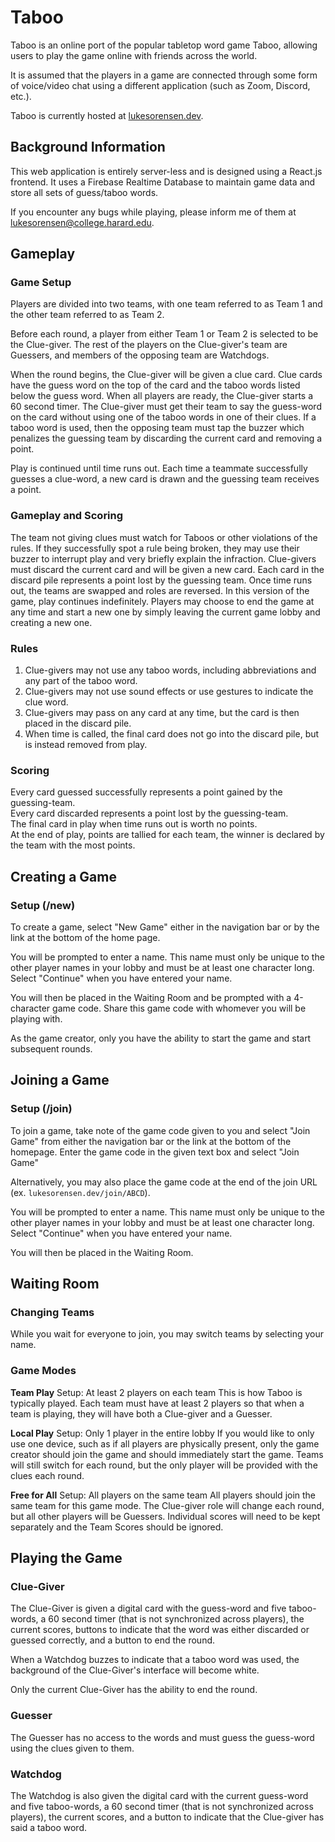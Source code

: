 
# Taboo
Taboo is an online port of the popular tabletop word game Taboo, allowing users to play the game online with friends across the world.

It is assumed that the players in a game are connected through some form of voice/video chat using a different application (such as Zoom, Discord, etc.).

Taboo is currently hosted at [lukesorensen.dev](lukesorensen.dev).

## Background Information
This web application is entirely server-less and is designed using a React.js frontend. It uses a Firebase Realtime Database to maintain game data and store all sets of guess/taboo words. 

If you encounter any bugs while playing, please inform me of them at lukesorensen@college.harard.edu.

## Gameplay

### Game Setup
Players are divided into two teams, with one team referred to as Team 1 and the other team referred to as Team 2.  

Before each round, a player from either Team 1 or Team 2 is selected to be the Clue-giver. The rest of the players on the Clue-giver's team are Guessers, and members of the opposing team are Watchdogs.

When the round begins, the Clue-giver will be given a clue card. Clue cards have the guess word on the top of the card and the taboo words listed below the guess word. When all players are ready, the Clue-giver starts a 60 second timer. The Clue-giver must get their team to say the guess-word on the card without using one of the taboo words in one of their clues. If a taboo word is used, then the opposing team must tap the buzzer which penalizes the guessing team by discarding the current card and removing a point.

Play is continued until time runs out. Each time a teammate successfully guesses a clue-word, a new card is drawn and the guessing team receives a point.

### Gameplay and Scoring
The team not giving clues must watch for Taboos or other violations of the rules. If they successfully spot a rule being broken, they may use their buzzer to interrupt play and very briefly explain the infraction. Clue-givers must discard the current card and will be given a new card. Each card in the discard pile represents a point lost by the guessing team. Once time runs out, the teams are swapped and roles are reversed. In this version of the game, play continues indefinitely. Players may choose to end the game at any time and start a new one by simply leaving the current game lobby and creating a new one.

### Rules
1. Clue-givers may not use any taboo words, including abbreviations and any part of the taboo word.  
2. Clue-givers may not use sound effects or use gestures to indicate the clue word.  
3. Clue-givers may pass on any card at any time, but the card is then placed in the discard pile.  
4. When time is called, the final card does not go into the discard pile, but is instead removed from play.

### Scoring
Every card guessed successfully represents a point gained by the guessing-team.  
Every card discarded represents a point lost by the guessing-team.  
The final card in play when time runs out is worth no points.  
At the end of play, points are tallied for each team, the winner is declared by the team with the most points.

## Creating a Game
### Setup (/new)
To create a game, select "New Game" either in the navigation bar or by the link at the bottom of the home page.

You will be prompted to enter a name. This name must only be unique to the other player names in your lobby and must be at least one character long. Select "Continue" when you have entered your name.

You will then be placed in the Waiting Room and be prompted with a 4-character game code. Share this game code with whomever you will be playing with.

As the game creator, only you have the ability to start the game and start subsequent rounds.

## Joining a Game
### Setup (/join)
To join a game, take note of the game code given to you and select "Join Game" from either the navigation bar or the link at the bottom of the homepage. Enter the game code in the given text box and select "Join Game"

Alternatively, you may also place the game code at the end of the join URL (ex. `lukesorensen.dev/join/ABCD`).

You will be prompted to enter a name. This name must only be unique to the other player names in your lobby and must be at least one character long. Select "Continue" when you have entered your name.

You will then be placed in the Waiting Room.

## Waiting Room 
### Changing Teams
While you wait for everyone to join, you may switch teams by selecting your name.

### Game Modes
**Team Play**
Setup: At least 2 players on each team
This is how Taboo is typically played. Each team must have at least 2 players so that when a team is playing, they will have both a Clue-giver and a Guesser.

**Local Play**
Setup: Only 1 player in the entire lobby
If you would like to only use one device, such as if all players are physically present, only the game creator should join the game and should immediately start the game. Teams will still switch for each round, but the only player will be provided with the clues each round.

**Free for All**
Setup: All players on the same team
All players should join the same team for this game mode. The Clue-giver role will change each round, but all other players will be Guessers. Individual scores will need to be kept separately and the Team Scores should be ignored.

## Playing the Game
### Clue-Giver
The Clue-Giver is given a digital card with the guess-word and five taboo-words, a 60 second timer (that is not synchronized across players), the current scores, buttons to indicate that the word was either discarded or guessed correctly, and a button to end the round.

When a Watchdog buzzes to indicate that a taboo word was used, the background of the Clue-Giver's interface will become white.

Only the current Clue-Giver has the ability to end the round.

### Guesser
The Guesser has no access to the words and must guess the guess-word using the clues given to them.

### Watchdog
The Watchdog is also given the digital card with the current guess-word and five taboo-words, a 60 second timer (that is not synchronized across players), the current scores, and a button to indicate that the Clue-giver has said a taboo word.